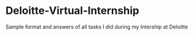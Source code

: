 # Deloitte-Virtual-Internship
Sample format and answers of all tasks I did during my Intership at Deloitte

